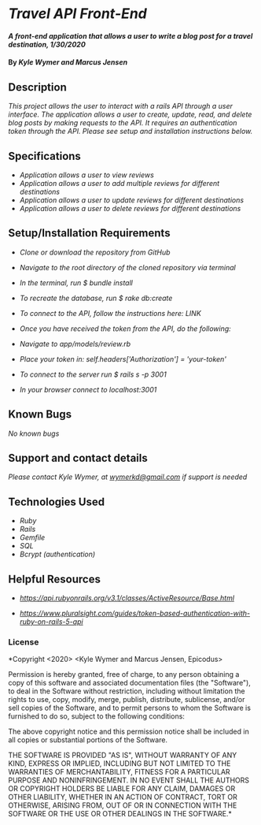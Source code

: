 # _Travel API Front-End_

#### _A front-end application that allows a user to write a blog post for a travel destination, 1/30/2020_

#### By _**Kyle Wymer and Marcus Jensen**_

## Description

_This project allows the user to interact with a rails API through a user interface. The application allows a user to create, update, read, and delete blog posts by making requests to the API. It requires an authentication token through the API. Please see setup and installation instructions below._

## Specifications

* _Application allows a user to view reviews_
* _Application allows a user to add multiple reviews for different destinations_
* _Application allows a user to update reviews for different destinations_
* _Application allows a user to delete reviews for different destinations_

## Setup/Installation Requirements
* _Clone or download the repository from GitHub_
* _Navigate to the root directory of the cloned repository via terminal_
* _In the terminal, run $ bundle install_
* _To recreate the database, run $ rake db:create_
* _To connect to the API, follow the instructions here: LINK_

* _Once you have received the token from the API, do the following:_
* _Navigate to app/models/review.rb_
* _Place your token in: self.headers['Authorization'] = 'your-token'_
* _To connect to the server run $ rails s -p 3001_
* _In your browser connect to localhost:3001_

## Known Bugs

_No known bugs_

## Support and contact details

_Please contact Kyle Wymer, at wymerkd@gmail.com if support is needed_

## Technologies Used

* _Ruby_
* _Rails_
* _Gemfile_
* _SQL_
* _Bcrypt (authentication)_


## Helpful Resources
<!-- Active::Resource  -->
* _https://api.rubyonrails.org/v3.1/classes/ActiveResource/Base.html_
<!-- JWT Authentication -->
* _https://www.pluralsight.com/guides/token-based-authentication-with-ruby-on-rails-5-api_

### License

*Copyright <2020> <Kyle Wymer and Marcus Jensen, Epicodus>

Permission is hereby granted, free of charge, to any person obtaining a copy of this software and associated documentation files (the "Software"), to deal in the Software without restriction, including without limitation the rights to use, copy, modify, merge, publish, distribute, sublicense, and/or sell copies of the Software, and to permit persons to whom the Software is furnished to do so, subject to the following conditions:

The above copyright notice and this permission notice shall be included in all copies or substantial portions of the Software.

THE SOFTWARE IS PROVIDED "AS IS", WITHOUT WARRANTY OF ANY KIND, EXPRESS OR IMPLIED, INCLUDING BUT NOT LIMITED TO THE WARRANTIES OF MERCHANTABILITY, FITNESS FOR A PARTICULAR PURPOSE AND NONINFRINGEMENT. IN NO EVENT SHALL THE AUTHORS OR COPYRIGHT HOLDERS BE LIABLE FOR ANY CLAIM, DAMAGES OR OTHER LIABILITY, WHETHER IN AN ACTION OF CONTRACT, TORT OR OTHERWISE, ARISING FROM, OUT OF OR IN CONNECTION WITH THE SOFTWARE OR THE USE OR OTHER DEALINGS IN THE SOFTWARE.*
